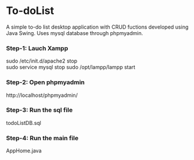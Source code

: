 # To-doList
A simple to-do list desktop application with CRUD fuctions developed using Java Swing. Uses mysql database through phpmyadmin.

### Step-1: Lauch Xampp
sudo /etc/init.d/apache2 stop   
sudo service mysql stop
sudo /opt/lampp/lampp start

### Step-2: Open phpmyadmin
http://localhost/phpmyadmin/

### Step-3: Run the sql file
todoListDB.sql

### Step-4: Run the main file
AppHome.java
